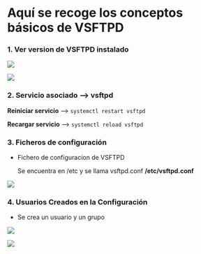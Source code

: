 # Aquí se recoge los conceptos básicos de VSFTPD

### 1.  Ver version de VSFTPD instalado

![](https://github.com/jesusromero92/vsftpd/blob/main/Fotos/5.1.1.png)

![](https://github.com/jesusromero92/vsftpd/blob/main/Fotos/5.1.2.png)
      
      
### 2.  Servicio asociado --> vsftpd

**Reiniciar servicio** --> ```systemctl restart vsftpd```

**Recargar servicio** --> ```systemctl reload vsftpd```
    
    
    
### 3.  Ficheros de configuración
            
   * Fichero de configuracion de VSFTPD
   
     Se encuentra en /etc y se llama vsftpd.conf **/etc/vsftpd.conf**
       
  ![](https://github.com/jesusromero92/vsftpd/blob/main/Fotos/5.4.png)
  
  
### 4. Usuarios Creados en la Configuración

   * Se crea un usuario y un grupo
   
   ![](https://github.com/jesusromero92/vsftpd/blob/main/Fotos/5.2.1.png)
   
   ![](https://github.com/jesusromero92/vsftpd/blob/main/Fotos/5.2.1.png)
   
